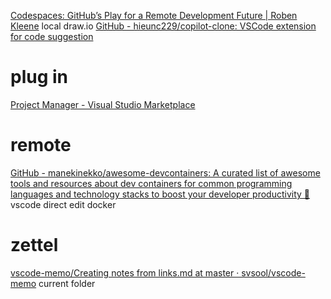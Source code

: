 [Codespaces: GitHub’s Play for a Remote Development Future | Roben Kleene](https://blog.robenkleene.com/2021/05/16/codespaces/)
	local draw.io
[GitHub - hieunc229/copilot-clone: VSCode extension for code suggestion](https://github.com/hieunc229/copilot-clone)
# plug in
[Project Manager - Visual Studio Marketplace](https://marketplace.visualstudio.com/items?itemName=alefragnani.project-manager)
# remote
[GitHub - manekinekko/awesome-devcontainers: A curated list of awesome tools and resources about dev containers for common programming languages and technology stacks to boost your developer productivity 🚀](https://github.com/manekinekko/awesome-devcontainers)
	vscode direct edit docker
# zettel
[vscode-memo/Creating notes from links.md at master · svsool/vscode-memo](https://github.com/svsool/vscode-memo/blob/master/help/Features/Creating%20notes%20from%20links.md)
current folder
